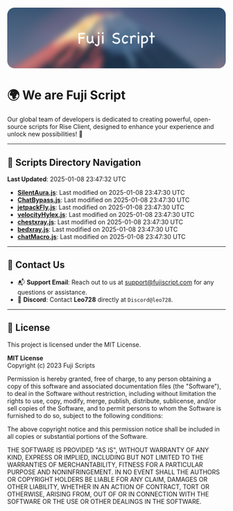 ![Banner](.github/b.webp)

# 🌍 **We are Fuji Script**

Our global team of developers is dedicated to creating powerful, open-source scripts for Rise Client, designed to enhance your experience and unlock new possibilities! 🌟

---
<!-- SCRIPTS_NAVIGATION_START -->
## 📂 **Scripts Directory Navigation**

**Last Updated**: 2025-01-08 23:47:32 UTC

- **[SilentAura.js](scripts/SilentAura.js)**: Last modified on 2025-01-08 23:47:30 UTC
- **[ChatBypass.js](scripts/ChatBypass.js)**: Last modified on 2025-01-08 23:47:30 UTC
- **[jetpackFly.js](scripts/jetpackFly.js)**: Last modified on 2025-01-08 23:47:30 UTC
- **[velocityHylex.js](scripts/velocityHylex.js)**: Last modified on 2025-01-08 23:47:30 UTC
- **[chestxray.js](scripts/chestxray.js)**: Last modified on 2025-01-08 23:47:30 UTC
- **[bedxray.js](scripts/bedxray.js)**: Last modified on 2025-01-08 23:47:30 UTC
- **[chatMacro.js](scripts/chatMacro.js)**: Last modified on 2025-01-08 23:47:30 UTC

<!-- SCRIPTS_NAVIGATION_END -->

---

## 💬 **Contact Us**  
- 📬 **Support Email**: Reach out to us at [support@fujiscript.com](mailto:support@fujiscript.com) for any questions or assistance.  
- 💬 **Discord**: Contact **Leo728** directly at `Discord@leo728`.

---

## 📜 **License**

This project is licensed under the MIT License.  

**MIT License**  
Copyright (c) 2023 Fuji Scripts  

Permission is hereby granted, free of charge, to any person obtaining a copy of this software and associated documentation files (the "Software"), to deal in the Software without restriction, including without limitation the rights to use, copy, modify, merge, publish, distribute, sublicense, and/or sell copies of the Software, and to permit persons to whom the Software is furnished to do so, subject to the following conditions:  

The above copyright notice and this permission notice shall be included in all copies or substantial portions of the Software.  

THE SOFTWARE IS PROVIDED "AS IS", WITHOUT WARRANTY OF ANY KIND, EXPRESS OR IMPLIED, INCLUDING BUT NOT LIMITED TO THE WARRANTIES OF MERCHANTABILITY, FITNESS FOR A PARTICULAR PURPOSE AND NONINFRINGEMENT. IN NO EVENT SHALL THE AUTHORS OR COPYRIGHT HOLDERS BE LIABLE FOR ANY CLAIM, DAMAGES OR OTHER LIABILITY, WHETHER IN AN ACTION OF CONTRACT, TORT OR OTHERWISE, ARISING FROM, OUT OF OR IN CONNECTION WITH THE SOFTWARE OR THE USE OR OTHER DEALINGS IN THE SOFTWARE.  
